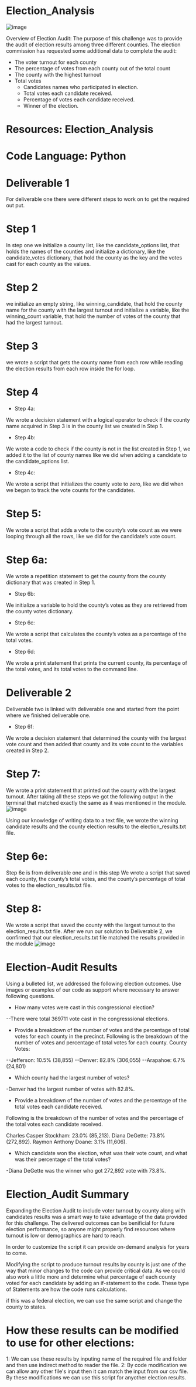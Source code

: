 # Election_Analysis
![image](https://user-images.githubusercontent.com/112978144/226445157-f5c85a03-31e2-4ac2-9950-3ea310d722ab.png)

Overview of Election Audit: The purpose of this challenge was to provide the audit of election results among three different counties. The election commission has requested some additional data to complete the audit:

* The voter turnout for each county
*  The percentage of votes from each county out of the total count
* The county with the highest turnout
 * Total votes
   * Candidates names who participated in election.
   * Total votes each candidate received.
   * Percentage of votes each candidate received.
   * Winner of the election.
# Resources: Election_Analysis
# Code Language: Python

# Deliverable 1
For deliverable one there were different steps to work on to get the required out put. 
# Step 1
In step one we initialize a county list, like the candidate_options list, that holds the names of the counties and initialize a dictionary, like the candidate_votes dictionary, that hold the county as the key and the votes cast for each county as the values.
# Step 2
we initialize an empty string, like winning_candidate, that hold the county name for the county with the largest turnout and initialize a variable, like the winning_count variable, that hold the number of votes of the county that had the largest turnout.
# Step 3
we wrote a script that gets the county name from each row while reading the election results from each row inside the for loop.
# Step 4
* Step 4a:

We wrote a decision statement with a logical operator to check if the county name acquired in Step 3 is in the county list we created in Step 1.
* Step 4b:

We wrote a code to check if the county is not in the list created in Step 1, we added it to the list of county names like we did when adding a candidate to the candidate_options list.
* Step 4c:

We wrote a script that initializes the county vote to zero, like we did when we began to track the vote counts for the candidates.
# Step 5:

We wrote a script that adds a vote to the county’s vote count as we were looping through all the rows, like we did for the candidate’s vote count.
# Step 6a:

We wrote a repetition statement to get the county from the county dictionary that was created in Step 1.
* Step 6b:

We initialize a variable to hold the county’s votes as they are retrieved from the county votes dictionary.
* Step 6c:

We wrote a script that calculates the county’s votes as a percentage of the total votes.
* Step 6d:

We wrote a print statement that prints the current county, its percentage of the total votes, and its total votes to the command line.
# Deliverable 2
Deliverable two is linked with deliverable one and started from the point where we finished deliverable one.
* Step 6f:

We wrote a decision statement that determined the county with the largest vote count and then added that county and its vote count to the variables created in Step 2.
# Step 7:

We wrote a print statement that printed out the county with the largest turnout.
After taking all these steps we got the following output in the terminal that matched exactly the same as it was mentioned in the module.
![image](https://user-images.githubusercontent.com/112978144/226438090-87afadc6-da1c-4c68-95cd-4f2f5588c637.png)

Using our knowledge of writing data to a text file, we wrote the winning candidate results and the county election results to the election_results.txt file.

# Step 6e:
Step 6e is from deliverable one and in this step
We wrote a script that saved each county, the county’s total votes, and the county’s percentage of total votes to the election_results.txt file.
# Step 8:

We wrote a script that saved the county with the largest turnout to the election_results.txt file.
After we run our solution to Deliverable 2, we confirmed that our election_results.txt file matched the results provided in the module
![image](https://user-images.githubusercontent.com/112978144/226439314-ca0a02c6-0859-44d6-bebe-515e79f168a3.png)

# Election-Audit Results 
Using a bulleted list, we addressed the following election outcomes. Use images or examples of our code as support where necessary to answer following questions.

* How many votes were cast in this congressional election?

--There were total 369711 vote cast in the congresssional elections.
 
* Provide a breakdown of the number of votes and the percentage of total votes for each county in the precinct.
Following is the breakdown of the number of votes and percentage of total votes for each county.
County Votes:

--Jefferson: 10.5% (38,855)
--Denver: 82.8% (306,055)
--Arapahoe: 6.7% (24,801)

* Which county had the largest number of votes?

-Denver had the largest number of votes with 82.8%.

* Provide a breakdown of the number of votes and the percentage of the total votes each candidate received.

Following is the breakdown of the number of votes and the percentage of the total votes each candidate received.

Charles Casper Stockham: 23.0% (85,213).
Diana DeGette: 73.8% (272,892).
Raymon Anthony Doane: 3.1% (11,606).

* Which candidate won the election, what was their vote count, and what was their percentage of the total votes?

-Diana DeGette was the winner who got 272,892 vote with 73.8%.

# Election_Audit Summary
Expanding the Election Audit to include voter turnout by county along with candidates results was a smart way to take advantage of the data provided for this challenge. The delivered outcomes can be benificial for future election performance, so anyone might properly find resources where turnout is low or demographics are hard to reach.

 In order to customize the script it can provide on-demand analysis for years to come.

Modifying the script to produce turnout results by county is just one of the way that minor changes to the code can provide critical data. As we could also work a little more and determine what percentage of each county voted for each candidate by adding an if-statement to the code. These type of Statements are how the code runs calculations.

if this was a federal election, we can use the same script and change the county to states.

 
 

# How these results can be modified to use for other elections:
1: We can use these results by inputing name of the required file and folder and then use indirect method to reader the file.
2: By code modification we can allow any other file's input then it can match the input from  our csv file.
 By these modifications we can use this script for anyother election results.
 



 
 
 
 
 
 
 
 
 



 
 
 
